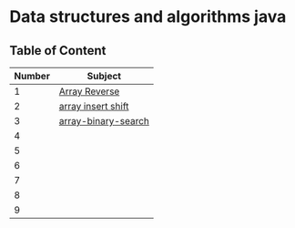 # Data structures and algorithms java

## Table of Content

| Number | Subject                                                             |
| ------ | ------------------------------------------------------------------- |
| 1      | [Array Reverse](./array-reverse/array-reverse.md)                   |
| 2      | [array insert shift](./array-insert-shift/array-insert-shift.md)    |
| 3      | [array-binary-search](./array-binary-search/array-binary-search.md) |
| 4      |                                                                     |
| 5      |                                                                     |
| 6      |                                                                     |
| 7      |                                                                     |
| 8      |                                                                     |
| 9      |                                                                     |
